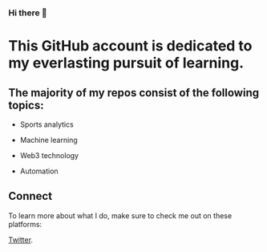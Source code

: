 ### Hi there 👋

# This GitHub account is dedicated to my everlasting pursuit of learning.

## The majority of my repos consist of the following topics:

- Sports analytics

- Machine learning

- Web3 technology

- Automation

## Connect

To learn more about what I do, make sure to check me out on these platforms:

[Twitter](https://twitter.com/pitchmeister "Title").
